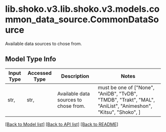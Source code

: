 # lib.shoko.v3.lib.shoko.v3.models.common_data_source.CommonDataSource

Available data sources to chose from.

## Model Type Info
Input Type | Accessed Type | Description | Notes
------------ | ------------- | ------------- | -------------
str,  | str,  | Available data sources to chose from. | must be one of ["None", "AniDB", "TvDB", "TMDB", "Trakt", "MAL", "AniList", "Animeshon", "Kitsu", "Shoko", ] 

[[Back to Model list]](../../README.md#documentation-for-models) [[Back to API list]](../../README.md#documentation-for-api-endpoints) [[Back to README]](../../README.md)

